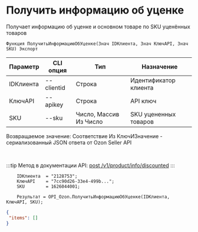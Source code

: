 ﻿---
sidebar_position: 3
---

# Получить информацию об уценке
 Получает информацию об уценке и основном товаре по SKU уценённых товаров



`Функция ПолучитьИнформациюОбУценке(Знач IDКлиента, Знач КлючAPI, Знач SKU) Экспорт`

  | Параметр | CLI опция | Тип | Назначение |
  |-|-|-|-|
  | IDКлиента | --clientid | Строка | Идентификатор клиента |
  | КлючAPI | --apikey | Строка | API ключ |
  | SKU | --sku | Число, Массив Из Число | SKU уцененных товаров |

  
  Возвращаемое значение:   Соответствие Из КлючИЗначение - сериализованный JSON ответа от Ozon Seller API

<br/>

:::tip
Метод в документации API: [post /v1/product/info/discounted](https://docs.ozon.ru/api/seller/#operation/ProductAPI_GetProductInfoDiscounted)
:::
<br/>


```bsl title="Пример кода"
    IDКлиента  = "2128753";
    КлючAPI    = "7cc90d26-33e4-499b...";
    SKU        = 1626044001;

    Результат = OPI_Ozon.ПолучитьИнформациюОбУценке(IDКлиента, КлючAPI, SKU);
```
    



```json title="Результат"
{
 "items": []
}
```

